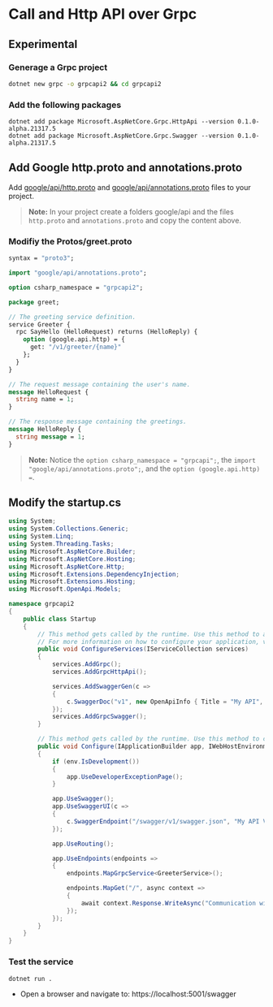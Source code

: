 # Call and Http API over Grpc
## Experimental

### Generage a Grpc project

```bash
dotnet new grpc -o grpcapi2 && cd grpcapi2
```

### Add the following packages

```
dotnet add package Microsoft.AspNetCore.Grpc.HttpApi --version 0.1.0-alpha.21317.5
dotnet add package Microsoft.AspNetCore.Grpc.Swagger --version 0.1.0-alpha.21317.5
```

## Add Google http.proto and annotations.proto

Add [google/api/http.proto](https://github.com/aspnet/AspLabs/blob/c1e59cacf7b9606650d6ec38e54fa3a82377f360/src/GrpcHttpApi/sample/Proto/google/api/http.proto) and [google/api/annotations.proto](https://github.com/aspnet/AspLabs/blob/c1e59cacf7b9606650d6ec38e54fa3a82377f360/src/GrpcHttpApi/sample/Proto/google/api/annotations.proto) files to your project.

> **Note:** In your project create a folders google/api and the files `http.proto` and `annotations.proto` and copy the content above.

### Modifiy the Protos/greet.proto

```proto
syntax = "proto3";

import "google/api/annotations.proto";

option csharp_namespace = "grpcapi2";

package greet;

// The greeting service definition.
service Greeter {
  rpc SayHello (HelloRequest) returns (HelloReply) {
    option (google.api.http) = {
      get: "/v1/greeter/{name}"
    };
  }
}

// The request message containing the user's name.
message HelloRequest {
  string name = 1;
}

// The response message containing the greetings.
message HelloReply {
  string message = 1;
}
```

> **Note:** Notice the `option csharp_namespace = "grpcapi";`, the `import "google/api/annotations.proto";`, and the `option (google.api.http) =`.

## Modify the startup.cs

```c#
using System;
using System.Collections.Generic;
using System.Linq;
using System.Threading.Tasks;
using Microsoft.AspNetCore.Builder;
using Microsoft.AspNetCore.Hosting;
using Microsoft.AspNetCore.Http;
using Microsoft.Extensions.DependencyInjection;
using Microsoft.Extensions.Hosting;
using Microsoft.OpenApi.Models;

namespace grpcapi2
{
    public class Startup
    {
        // This method gets called by the runtime. Use this method to add services to the container.
        // For more information on how to configure your application, visit https://go.microsoft.com/fwlink/?LinkID=398940
        public void ConfigureServices(IServiceCollection services)
        {
            services.AddGrpc();
            services.AddGrpcHttpApi();

            services.AddSwaggerGen(c =>
            {
                c.SwaggerDoc("v1", new OpenApiInfo { Title = "My API", Version = "v1" });
            });
            services.AddGrpcSwagger();
        }

        // This method gets called by the runtime. Use this method to configure the HTTP request pipeline.
        public void Configure(IApplicationBuilder app, IWebHostEnvironment env)
        {
            if (env.IsDevelopment())
            {
                app.UseDeveloperExceptionPage();
            }

            app.UseSwagger();
            app.UseSwaggerUI(c =>
            {
                c.SwaggerEndpoint("/swagger/v1/swagger.json", "My API V1");
            });

            app.UseRouting();

            app.UseEndpoints(endpoints =>
            {
                endpoints.MapGrpcService<GreeterService>();

                endpoints.MapGet("/", async context =>
                {
                    await context.Response.WriteAsync("Communication with gRPC endpoints must be made through a gRPC client. To learn how to create a client, visit: https://go.microsoft.com/fwlink/?linkid=2086909");
                });
            });
        }
    }
}
```

### Test the service

`dotnet run .`

- Open a browser and navigate to: https://localhost:5001/swagger
